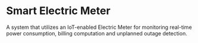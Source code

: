 # Smart Electric Meter

A system that utilizes an IoT-enabled Electric Meter for monitoring real-time power consumption, billing computation and unplanned outage detection.
